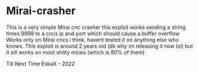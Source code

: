 # Mirai-crasher


This is a very simple Mirai cnc crasher
this exploit works sending a string times 9999 to a cncs ip and port which should cause a buffer overflow
Works only on Mirai cncs i think. havent tested it on anything else who knows. 
This exploit is around 2 years old (dk why im releasing it now lol) but it sill works on most shitty mirais (which is 80% of them)

Till Next Time 
EskaX - 2022
